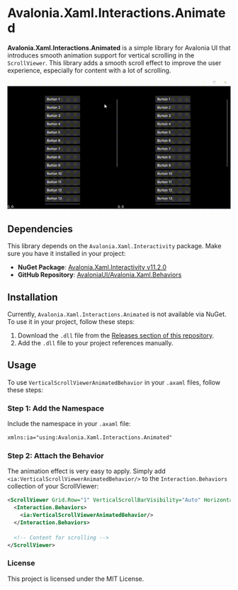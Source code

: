 # Avalonia.Xaml.Interactions.Animated

**Avalonia.Xaml.Interactions.Animated** is a simple library for Avalonia UI that introduces smooth animation support for vertical scrolling in the `ScrollViewer`. This library adds a smooth scroll effect to improve the user experience, especially for content with a lot of scrolling.

![Demo Animation](docs/preview.gif)

## Dependencies

This library depends on the `Avalonia.Xaml.Interactivity` package. Make sure you have it installed in your project:
- **NuGet Package**: [Avalonia.Xaml.Interactivity v11.2.0](https://www.nuget.org/packages/Avalonia.Xaml.Interactivity/11.2.0?_src=template)
- **GitHub Repository**: [AvaloniaUI/Avalonia.Xaml.Behaviors](https://github.com/wieslawsoltes/Avalonia.Xaml.Behaviors)

## Installation

Currently, `Avalonia.Xaml.Interactions.Animated` is not available via NuGet. To use it in your project, follow these steps:

1. Download the `.dll` file from the [Releases section of this repository](https://github.com/Egolds/Avalonia.Xaml.Interactions.Animated/releases).
2. Add the `.dll` file to your project references manually.

## Usage

To use `VerticalScrollViewerAnimatedBehavior` in your `.axaml` files, follow these steps:

### Step 1: Add the Namespace

Include the namespace in your `.axaml` file:

```xml
xmlns:ia="using:Avalonia.Xaml.Interactions.Animated"
```

### Step 2: Attach the Behavior
The animation effect is very easy to apply. Simply add ```<ia:VerticalScrollViewerAnimatedBehavior/>``` to the ```Interaction.Behaviors``` collection of your ScrollViewer:

```xml
<ScrollViewer Grid.Row="1" VerticalScrollBarVisibility="Auto" HorizontalScrollBarVisibility="Hidden">
  <Interaction.Behaviors>
    <ia:VerticalScrollViewerAnimatedBehavior/>
  </Interaction.Behaviors>
  
  <!-- Content for scrolling -->
</ScrollViewer>
```

### License
This project is licensed under the MIT License.
